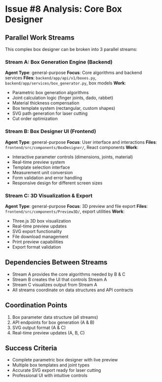 # Issue #8 Analysis: Core Box Designer

## Parallel Work Streams

This complex box designer can be broken into 3 parallel streams:

### Stream A: Box Generation Engine (Backend)
**Agent Type**: general-purpose
**Focus**: Core algorithms and backend services
**Files**: `backend/app/api/v1/boxes.py`, `backend/app/services/box_generator.py`, box models
**Work**:
- Parametric box generation algorithms
- Joint calculation logic (finger joints, dado, rabbet)
- Material thickness compensation
- Box template system (rectangular, custom shapes)
- SVG path generation for laser cutting
- Cut order optimization

### Stream B: Box Designer UI (Frontend)
**Agent Type**: general-purpose
**Focus**: User interface and interactions
**Files**: `frontend/src/components/BoxDesigner/`, React components
**Work**:
- Interactive parameter controls (dimensions, joints, material)
- Real-time preview system
- Template selection interface
- Measurement unit conversion
- Form validation and error handling
- Responsive design for different screen sizes

### Stream C: 3D Visualization & Export
**Agent Type**: general-purpose
**Focus**: 3D preview and file export
**Files**: `frontend/src/components/Preview3D/`, export utilities
**Work**:
- Three.js 3D box visualization
- Real-time preview updates
- SVG export functionality
- File download management
- Print preview capabilities
- Export format validation

## Dependencies Between Streams
- Stream A provides the core algorithms needed by B & C
- Stream B creates the UI that controls Stream A
- Stream C visualizes output from Stream A
- All streams coordinate on data structures and API contracts

## Coordination Points
1. Box parameter data structure (all streams)
2. API endpoints for box generation (A & B)
3. SVG output format (A & C)
4. Real-time preview updates (A, B, C)

## Success Criteria
- Complete parametric box designer with live preview
- Multiple box templates and joint types
- Accurate SVG export ready for laser cutting
- Professional UI with intuitive controls